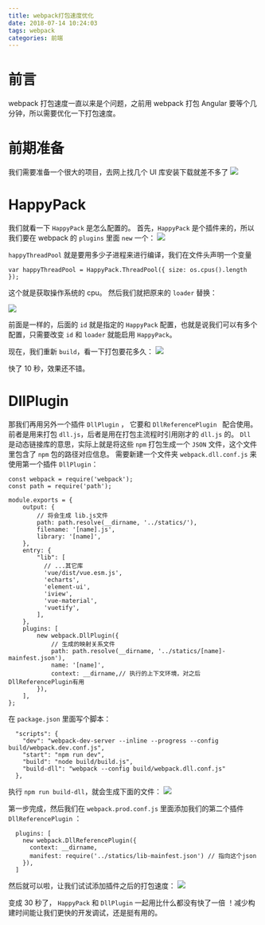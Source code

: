 ```yaml
---
title: webpack打包速度优化
date: 2018-07-14 10:24:03
tags: webpack
categories: 前端
---
```


# 前言
webpack 打包速度一直以来是个问题，之前用 webpack 打包 Angular 要等个几分钟，所以需要优化一下打包速度。

# 前期准备
我们需要准备一个很大的项目，去网上找几个 UI 库安装下载就差不多了
![](https://upload-images.jianshu.io/upload_images/5834506-45fc0301d04f28f9.png?imageMogr2/auto-orient/strip%7CimageView2/2/w/1240)


# HappyPack 
我们就看一下 `HappyPack` 是怎么配置的。
首先，`HappyPack` 是个插件来的，所以我们要在 webpack 的 `plugins` 里面 `new` 一个：
![](https://upload-images.jianshu.io/upload_images/5834506-b2d9cc383136adc5.png?imageMogr2/auto-orient/strip%7CimageView2/2/w/1240)

`happyThreadPool` 就是要用多少子进程来进行编译，我们在文件头声明一个变量
```
var happyThreadPool = HappyPack.ThreadPool({ size: os.cpus().length });
```
这个就是获取操作系统的 cpu。
然后我们就把原来的 `loader` 替换：

![](https://upload-images.jianshu.io/upload_images/5834506-5d50e0bf36c3572a.png?imageMogr2/auto-orient/strip%7CimageView2/2/w/1240)

前面是一样的，后面的 `id` 就是指定的 `HappyPack` 配置，也就是说我们可以有多个配置，只需要改变 `id` 和 `loader` 就能启用 `HappyPack`。

现在，我们重新 `build`，看一下打包要花多久：
![](https://upload-images.jianshu.io/upload_images/5834506-a6624387a1889575.png?imageMogr2/auto-orient/strip%7CimageView2/2/w/1240)

快了 10 秒，效果还不错。
# DllPlugin
那我们再用另外一个插件 `DllPlugin` ， 它要和 `DllReferencePlugin ` 配合使用。前者是用来打包 `dll.js`，后者是用在打包主流程时引用刚才的 `dll.js` 的。
`Dll` 是动态链接库的意思，实际上就是将这些 `npm` 打包生成一个 `JSON` 文件，这个文件里包含了 `npm` 包的路径对应信息。
需要新建一个文件夹 `webpack.dll.conf.js` 来使用第一个插件 `DllPlugin`：
```
const webpack = require('webpack');
const path = require('path');

module.exports = {
    output: {
        // 将会生成 lib.js文件
        path: path.resolve(__dirname, '../statics/'),
        filename: '[name].js',
        library: '[name]',
    },
    entry: {
        "lib": [
          // ...其它库
          'vue/dist/vue.esm.js',
          'echarts',
          'element-ui',
          'iview',
          'vue-material',
          'vuetify',
        ],
    },
    plugins: [
        new webpack.DllPlugin({
            // 生成的映射关系文件
            path: path.resolve(__dirname, '../statics/[name]-mainfest.json'),
            name: '[name]',
            context: __dirname,// 执行的上下文环境，对之后DllReferencePlugin有用
        }), 
    ],
};
```
在 `package.json` 里面写个脚本：
```
  "scripts": {
    "dev": "webpack-dev-server --inline --progress --config build/webpack.dev.conf.js",
    "start": "npm run dev",
    "build": "node build/build.js",
    "build-dll": "webpack --config build/webpack.dll.conf.js"
  },
```
执行 `npm run build-dll`，就会生成下面的文件： 
![](https://upload-images.jianshu.io/upload_images/5834506-48dd61bfb063eb52.png?imageMogr2/auto-orient/strip%7CimageView2/2/w/1240)

第一步完成，然后我们在 `webpack.prod.conf.js` 里面添加我们的第二个插件 `DllReferencePlugin` ：
```
  plugins: [
    new webpack.DllReferencePlugin({
      context: __dirname,
      manifest: require('../statics/lib-mainfest.json') // 指向这个json
    }),
  ]
```
然后就可以啦，让我们试试添加插件之后的打包速度：
![](https://upload-images.jianshu.io/upload_images/5834506-22ec88cae463ae35.png?imageMogr2/auto-orient/strip%7CimageView2/2/w/1240)

变成 30 秒了， `HappyPack` 和 `DllPlugin` 一起用比什么都没有快了一倍 ！减少构建时间能让我们更快的开发调试，还是挺有用的。

